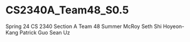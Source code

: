 # CS2340A_Team48_S0.5
Spring 24 CS 2340 Section A Team 48
Summer McRoy
Seth Shi
Hoyeon-Kang
Patrick Guo
Sean Uz
